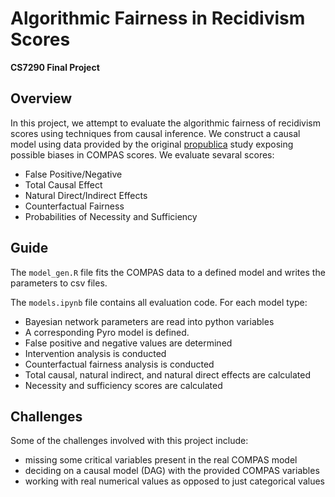 # Algorithmic Fairness in Recidivism Scores
**CS7290 Final Project**

## Overview
In this project, we attempt to evaluate the algorithmic fairness of recidivism scores using techniques from causal inference. We construct a causal model using data provided by the original [propublica](https://www.propublica.org/article/machine-bias-risk-assessments-in-criminal-sentencing) study exposing possible biases in COMPAS scores.  We evaluate sevaral scores:
- False Positive/Negative 
- Total Causal Effect
- Natural Direct/Indirect Effects
- Counterfactual Fairness
- Probabilities of Necessity and Sufficiency

## Guide
The `model_gen.R` file fits the COMPAS data to a defined model and writes the parameters to csv files.


The `models.ipynb` file contains all evaluation code. For each model type:
- Bayesian network parameters are read into python variables
- A corresponding Pyro model is defined.
- False positive and negative values are determined
- Intervention analysis is conducted
- Counterfactual fairness analysis is conducted
- Total causal, natural indirect, and natural direct effects are calculated
- Necessity and sufficiency scores are calculated

## Challenges
Some of the challenges involved with this project include:
- missing some critical variables present in the real COMPAS model
- deciding on a causal model (DAG) with the provided COMPAS variables
- working with real numerical values as opposed to just categorical values
